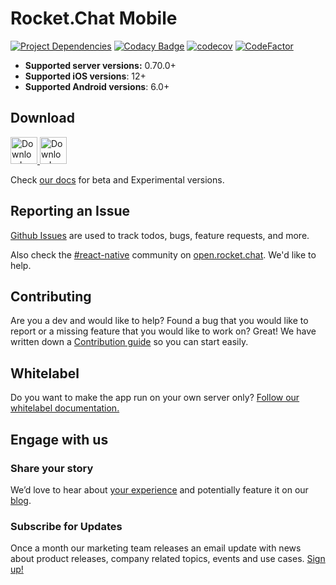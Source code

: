 # Rocket.Chat Mobile

[![Project Dependencies](https://david-dm.org/RocketChat/Rocket.Chat.ReactNative.svg)](https://david-dm.org/RocketChat/Rocket.Chat.ReactNative)
[![Codacy Badge](https://api.codacy.com/project/badge/Grade/bb15e2392a71473ea59d3f634f35c54e)](https://www.codacy.com/app/RocketChat/Rocket.Chat.ReactNative?utm_source=github.com&utm_medium=referral&utm_content=RocketChat/Rocket.Chat.ReactNative&utm_campaign=badger)
[![codecov](https://codecov.io/gh/RocketChat/Rocket.Chat.ReactNative/branch/master/graph/badge.svg)](https://codecov.io/gh/RocketChat/Rocket.Chat.ReactNative)
[![CodeFactor](https://www.codefactor.io/repository/github/rocketchat/rocket.chat.reactnative/badge)](https://www.codefactor.io/repository/github/rocketchat/rocket.chat.reactnative)

- **Supported server versions:** 0.70.0+
- **Supported iOS versions**: 12+
- **Supported Android versions**: 6.0+

## Download

<a href="https://play.google.com/store/apps/details?id=chat.rocket.android">
  <img alt="Download on Google Play" src="https://play.google.com/intl/en_us/badges/images/badge_new.png" height=43>
</a>
<a href="https://apps.apple.com/us/app/planet-chat/id6447212385">
  <img alt="Download on App Store" src="https://user-images.githubusercontent.com/7317008/43209852-4ca39622-904b-11e8-8ce1-cdc3aee76ae9.png" height=43>
</a>

Check [our docs](https://docs.rocket.chat/use-rocket.chat/rocket.chat-mobile) for  beta and Experimental versions.

## Reporting an Issue

[Github Issues](https://github.com/RocketChat/Rocket.Chat.ReactNative/issues) are used to track todos, bugs, feature requests, and more.

Also check the [#react-native](https://open.rocket.chat/channel/react-native) community on [open.rocket.chat](https://open.rocket.chat). We'd like to help.

## Contributing

Are you a dev and would like to help? Found a bug that you would like to report or a missing feature that you would like to work on? Great! We have written down a [Contribution guide](https://github.com/RocketChat/Rocket.Chat.ReactNative/blob/develop/CONTRIBUTING.md) so you can start easily.

## Whitelabel
Do you want to make the app run on your own server only? [Follow our whitelabel documentation.](https://developer.rocket.chat/mobile-app/mobile-app-white-labelling)

## Engage with us
### Share your story
We’d love to hear about [your experience](https://survey.zohopublic.com/zs/e4BUFG) and potentially feature it on our [blog](https://rocket.chat/case-studies/?utm_source=github&utm_medium=readme&utm_campaign=community).

### Subscribe for Updates
Once a month our marketing team releases an email update with news about product releases, company related topics, events and use cases. [Sign up!](https://rocket.chat/newsletter/?utm_source=github&utm_medium=readme&utm_campaign=community)
